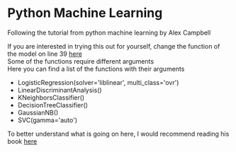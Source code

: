 # Python Machine Learning
Following the tutorial from python machine learning by Alex Campbell

If you are interested in trying this out for yourself, change the function of the model on line 39 [here](model-validation.py) <br>
Some of the functions require different arguments <br>
Here you can find a list of the functions with their arguments<br>
* LogisticRegression(solver='liblinear', multi_class='ovr')
* LinearDiscriminantAnalysis()
* KNeighborsClassifier()
* DecisionTreeClassifier()
* GaussianNB()
* SVC(gamma='auto')

To better understand what is going on here, I would recommend reading his book 
[here](https://www.amazon.co.uk/Python-Machine-Learning-Introduction-Comprehensive-ebook/dp/B08BYWCGFL/ref=sr_1_1?keywords=python+machine+learning+alex+campbell&qid=1638810766&sr=8-1)
